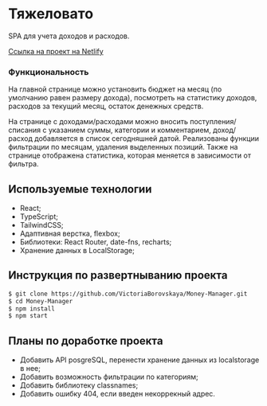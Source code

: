 # Тяжеловато
SPA для учета доходов и расходов.

[Сcылка на проект на Netlify](https://finance-manager-site.netlify.app)

### Функциональность 
На главной странице можно установить бюджет на месяц (по умолчанию равен размеру дохода), посмотреть на статистику доходов, расходов за текущий месяц, остаток денежных средств. 

На странице с доходами/расходами можно вносить поступления/списания с указанием суммы, категории и комментарием, доход/расход добавляется в список сегодняшней датой. Реализованы функции фильтрации по месяцам, удаления выделенных позиций. 
Также на странице отображена статистика, которая меняется в зависимости от фильтра. 

## Используемые технологии
* React;
* TypeScript;
* TailwindCSS;
* Aдаптивная верстка, flexbox;
* Библиотеки: React Router, date-fns, recharts;
* Хранение данных в LocalStorage;

## Инструкция по развертныванию проекта
```bash
$ git clone https://github.com/VictoriaBorovskaya/Money-Manager.git
$ cd Money-Manager
$ npm install
$ npm start
```

## Планы по доработке проекта
* Добавить API posgreSQL, перенести хранение данных из localstorage в нее;
* Добавить возможность фильтрации по категориям;
* Добавить библиотеку classnames;
* Добавить ошибку 404, если введен некоррекный адрес.







